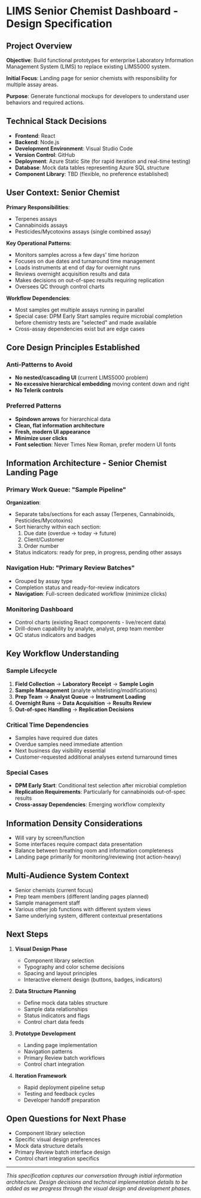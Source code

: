 # LIMS Senior Chemist Dashboard - Design Specification

## Project Overview

**Objective**: Build functional prototypes for enterprise Laboratory Information Management System (LIMS) to replace existing LIMS5000 system.

**Initial Focus**: Landing page for senior chemists with responsibility for multiple assay areas.

**Purpose**: Generate functional mockups for developers to understand user behaviors and required actions.

## Technical Stack Decisions

- **Frontend**: React
- **Backend**: Node.js 
- **Development Environment**: Visual Studio Code
- **Version Control**: GitHub
- **Deployment**: Azure Static Site (for rapid iteration and real-time testing)
- **Database**: Mock data tables representing Azure SQL structure
- **Component Library**: TBD (flexible, no preference established)

## User Context: Senior Chemist

**Primary Responsibilities**: 
- Terpenes assays
- Cannabinoids assays  
- Pesticides/Mycotoxins assays (single combined assay)

**Key Operational Patterns**:
- Monitors samples across a few days' time horizon
- Focuses on due dates and turnaround time management
- Loads instruments at end of day for overnight runs
- Reviews overnight acquisition results and data
- Makes decisions on out-of-spec results requiring replication
- Oversees QC through control charts

**Workflow Dependencies**:
- Most samples get multiple assays running in parallel
- Special case: DPM Early Start samples require microbial completion before chemistry tests are "selected" and made available
- Cross-assay dependencies exist but are edge cases

## Core Design Principles Established

### Anti-Patterns to Avoid
- **No nested/cascading UI** (current LIMS5000 problem)
- **No excessive hierarchical embedding** moving content down and right
- **No Telerik controls**

### Preferred Patterns
- **Spindown arrows** for hierarchical data
- **Clean, flat information architecture**
- **Fresh, modern UI appearance**
- **Minimize user clicks**
- **Font selection**: Never Times New Roman, prefer modern UI fonts

## Information Architecture - Senior Chemist Landing Page

### Primary Work Queue: "Sample Pipeline"
**Organization**:
- Separate tabs/sections for each assay (Terpenes, Cannabinoids, Pesticides/Mycotoxins)
- Sort hierarchy within each section:
  1. Due date (overdue → today → future)
  2. Client/Customer
  3. Order number
- Status indicators: ready for prep, in progress, pending other assays

### Navigation Hub: "Primary Review Batches" 
- Grouped by assay type
- Completion status and ready-for-review indicators
- **Navigation**: Full-screen dedicated workflow (minimize clicks)

### Monitoring Dashboard
- Control charts (existing React components - live/recent data)
- Drill-down capability by analyte, analyst, prep team member
- QC status indicators and badges

## Key Workflow Understanding

### Sample Lifecycle
1. **Field Collection** → **Laboratory Receipt** → **Sample Login**
2. **Sample Management** (analyte whitelisting/modifications)
3. **Prep Team** → **Analyst Queue** → **Instrument Loading**
4. **Overnight Runs** → **Data Acquisition** → **Results Review**
5. **Out-of-spec Handling** → **Replication Decisions**

### Critical Time Dependencies
- Samples have required due dates
- Overdue samples need immediate attention
- Next business day visibility essential
- Customer-requested additional analyses extend turnaround times

### Special Cases
- **DPM Early Start**: Conditional test selection after microbial completion
- **Replication Requirements**: Particularly for cannabinoids out-of-spec results
- **Cross-assay Dependencies**: Emerging workflow complexity

## Information Density Considerations
- Will vary by screen/function
- Some interfaces require compact data presentation
- Balance between breathing room and information completeness
- Landing page primarily for monitoring/reviewing (not action-heavy)

## Multi-Audience System Context
- Senior chemists (current focus)
- Prep team members (different landing pages planned)
- Sample management staff
- Various other job functions with different system views
- Same underlying system, different contextual presentations

## Next Steps

1. **Visual Design Phase**
   - Component library selection
   - Typography and color scheme decisions
   - Spacing and layout principles
   - Interactive element design (buttons, badges, indicators)

2. **Data Structure Planning**
   - Define mock data tables structure
   - Sample data relationships
   - Status indicators and flags
   - Control chart data feeds

3. **Prototype Development**
   - Landing page implementation
   - Navigation patterns
   - Primary Review batch workflows
   - Control chart integration

4. **Iteration Framework**
   - Rapid deployment pipeline setup
   - Testing and feedback cycles
   - Developer handoff preparation

## Open Questions for Next Phase
- Component library selection
- Specific visual design preferences
- Mock data structure details
- Primary Review batch interface design
- Control chart integration specifics

---

*This specification captures our conversation through initial information architecture. Design decisions and technical implementation details to be added as we progress through the visual design and development phases.*

